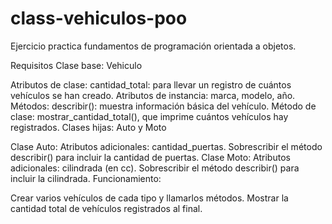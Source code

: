 # class-vehiculos-poo
Ejercicio practica fundamentos de programación orientada a objetos.

Requisitos
Clase base: Vehiculo

Atributos de clase:
cantidad_total: para llevar un registro de cuántos vehículos se han creado.
Atributos de instancia:
marca, modelo, año.
Métodos:
describir(): muestra información básica del vehículo.
Método de clase: mostrar_cantidad_total(), que imprime cuántos vehículos hay registrados.
Clases hijas: Auto y Moto

Clase Auto:
Atributos adicionales: cantidad_puertas.
Sobrescribir el método describir() para incluir la cantidad de puertas.
Clase Moto:
Atributos adicionales: cilindrada (en cc).
Sobrescribir el método describir() para incluir la cilindrada.
Funcionamiento:

Crear varios vehículos de cada tipo y llamarlos métodos.
Mostrar la cantidad total de vehículos registrados al final.
